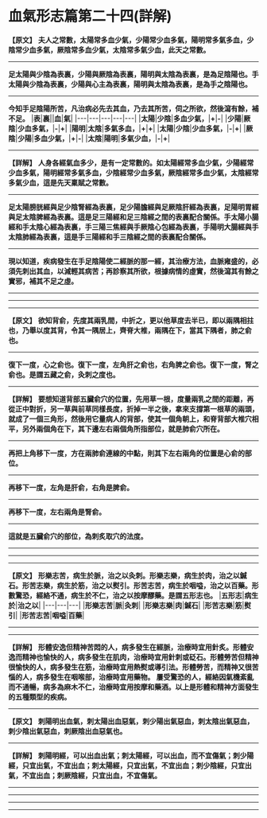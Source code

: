 # 血氣形志篇第二十四(詳解)

**【原文】**
**夫人之常數，太陽常多血少氣，少陽常少血多氣，陽明常多氣多血，少陰常少血多氣，厥陰常多血少氣，太陰常多氣少血，此天之常數。**
****
**足太陽與少陰為表裏，少陽與厥陰為表裏，陽明與太陰為表裏，是為足陰陽也。手太陽與少陰為表裏，少陽與心主為表裏，陽明與太陰為表裏，是為手之陰陽也。**
****
**今知手足陰陽所苦，凡****治病必先去其血****，乃去其所苦，伺之所欲，然後瀉有餘，補不足。**
|**表**|**裏**||**血**|**氣**|
|---|---|---|---|---|
|**太陽**|**少陰**|**多血少氣，**|**+**|**-**|
|**少陽**|**厥陰**|**少血多氣，**|**-**|**+**|
|**陽明**|**太陰**|**多氣多血，**|**+**|**+**|
|**太陽**|**少陰**|**少血多氣，**|**-**|**+**|
|**厥陰**|**少陽**|**多血少氣，**|**+**|**-**|
|**太陰**|**陽明**|**多氣少血，**|**-**|**+**|


****
**【詳解】**
**人身各經氣血多少，是有一定常數的。如太陽經常多血少氣，少陽經常少血多氣，陽明經常多氣多血，少陰經常少血多氣，厥陰經常多血少氣，太陰經常多氣少血，這是先天稟賦之常數。**
****
**足太陽膀胱經與足少陰腎經為表裏，足少陽膽經與足厥陰肝經為表裏，足陽明胃經與足太陰脾經為表裏。這是足三陽經和足三陰經之間的表裏配合關係。手太陽小腸經和手太陰心經為表裏，手三陽三焦經與手厥陰心包經為表裏，手陽明大腸經與手太陰肺經為表裏，這是手三陽經和手三陰經之間的表裏配合關係。**
****
**現以知道，疾病發生在手足陰陽使二經脈的那一經，其治療方法，血脈雍盛的，必須先刺出其血，以減輕其病苦；再診察其所欲，根據病情的虛實，然後瀉其有餘之實邪，補其不足之虛。**
****
****
****
**【原文】**
**欲知背俞，先度其兩乳間，中折之，更以他草度去半已，即以兩隅相拄也，乃舉以度其背，令其一隅居上，齊脊大椎，兩隅在下，當其下隅者，肺之俞也。**
****
**復下一度，心之俞也。復下一度，左角肝之俞也，右角脾之俞也。復下一度，腎之俞也。是謂五藏之俞，灸刺之度也。**
****
**【詳解】**
**要想知道背部五臟俞穴的位置，先用草一根，度量兩乳之間的距離，再從正中對折，另一草與前草同樣長度，折掉一半之後，拿來支撐第一根草的兩頭，就成了一個三角形，然後用它量病人的背部，使其一個角朝上，和脊背部大椎穴相平，另外兩個角在下，其下邊左右兩個角所指部位，就是肺俞穴所在。**
****
**再把上角移下一度，方在兩肺俞連線的中點，則其下左右兩角的位置是心俞的部位。**
****
**再移下一度，左角是肝俞，右角是脾俞。**
****
**再移下一度，左右兩角是腎俞。**
****
**這就是五臟俞穴的部位，為刺炙取穴的法度。**
****
****
****
**【原文】**
**形樂志苦，病生於脈，治之以灸刺。形樂志樂，病生於肉，治之以鍼石。形苦志樂，病生於筋，治之以熨引。形苦志苦，病生於咽嗌，治之以百藥。形數驚恐，經絡不通，病生於不仁，治之以按摩醪藥。是謂五形志也。**
|**五形志**|**病生於**|**治之以**|
|---|---|---|
|**形樂志苦**|**脈**|**灸刺**|
|**形樂志樂**|**肉**|**鍼石**|
|**形苦志樂**|**筋**|**熨引**|
|**形苦志苦**|**咽嗌**|**百藥**|


****
****
**【詳解】**
**形體安逸但精神苦悶的人，病多發生在經脈，治療時宜用針炙。形體安逸而精神也愉快的人，病多發生在肌肉，治療時宜用針刺或砭石。形體勞苦但精神很愉快的人，病多發生在筋，治療時宜用熱熨或導引法。形體勞苦，而精神又很苦惱的人，病多發生在咽喉部，治療時宜用藥物。**
**屢受驚恐的人，經絡因氣機紊亂而不通暢，病多為麻木不仁，治療時宜用按摩和藥酒。以上是形體和精神方面發生的五種類型的疾病。**
****
**【原文】**
**刺陽明出血氣，刺太陽出血惡氣，刺少陽出氣惡血，刺太陰出氣惡血，刺少陰出氣惡血，刺厥陰出血惡氣也。**
****
**【詳解】**
**刺陽明經，可以出血出氣；刺太陽經，可以出血，而不宜傷氣；刺少陽經，只宜出氣，不宜出血；刺太陽經，只宜出氣，不宜出血；刺少陰經，只宜出氣，不宜出血；刺厥陰經，只宜出血，不宜傷氣。**
****
****
****
****


